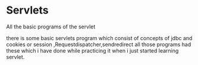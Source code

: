 # Servlets
All the basic programs of the servlet

there is some basic servlets program which consist of concepts of jdbc and cookies or session ,Requestdispatcher,sendredirect all those programs had these which i have done while practicing it when i just started learning servlet.
